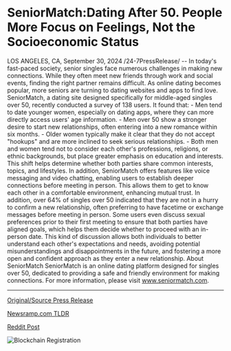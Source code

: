 # SeniorMatch:Dating After 50. People More Focus on Feelings, Not the Socioeconomic Status

LOS ANGELES, CA, September 30, 2024 /24-7PressRelease/ -- In today's fast-paced society, senior singles face numerous challenges in making new connections. While they often meet new friends through work and social events, finding the right partner remains difficult. As online dating becomes popular, more seniors are turning to dating websites and apps to find love.  SeniorMatch, a dating site designed specifically for middle-aged singles over 50, recently conducted a survey of 138 users. It found that:  - Men tend to date younger women, especially on dating apps, where they can more directly access users' age information. - Men over 50 show a stronger desire to start new relationships, often entering into a new romance within six months. - Older women typically make it clear that they do not accept "hookups" and are more inclined to seek serious relationships. - Both men and women tend not to consider each other's professions, religions, or ethnic backgrounds, but place greater emphasis on education and interests. This shift helps determine whether both parties share common interests, topics, and lifestyles.  In addition, SeniorMatch offers features like voice messaging and video chatting, enabling users to establish deeper connections before meeting in person. This allows them to get to know each other in a comfortable environment, enhancing mutual trust.  In addition, over 64% of singles over 50 indicated that they are not in a hurry to confirm a new relationship, often preferring to have facetime or exchange messages before meeting in person. Some users even discuss sexual preferences prior to their first meeting to ensure that both parties have aligned goals, which helps them decide whether to proceed with an in-person date. This kind of discussion allows both individuals to better understand each other's expectations and needs, avoiding potential misunderstandings and disappointments in the future, and fostering a more open and confident approach as they enter a new relationship.  About SeniorMatch  SeniorMatch is an online dating platform designed for singles over 50, dedicated to providing a safe and friendly environment for making connections.  For more information, please visit www.seniormatch.com. 

---

[Original/Source Press Release](https://www.24-7pressrelease.com/press-release/514796/seniormatchdating-after-50-people-more-focus-on-feelings-not-the-socioeconomic-status)
                    

[Newsramp.com TLDR](https://newsramp.com/curated-news/survey-reveals-insights-into-senior-singles-online-dating-preferences/ec544ca6af7c05ab827f3d1d21b9fd7b) 

 



[Reddit Post](https://www.reddit.com/r/Business_NewsRamp/comments/1fsptvx/survey_reveals_insights_into_senior_singles/) 



![Blockchain Registration](https://cdn.newsramp.app/24-7PressRelease/qrcode/249/30/larkjcWH.webp)
